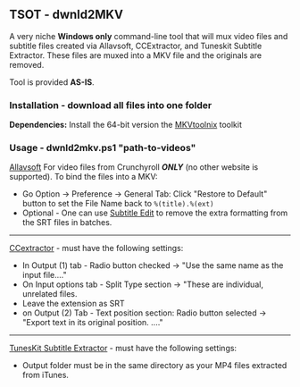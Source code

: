 ## TSOT - dwnld2MKV
A very niche **Windows only** command-line tool that will mux video files and subtitle files created via Allavsoft, CCExtractor, and Tuneskit Subtitle Extractor.  These files are muxed into a MKV file and the originals are removed.

Tool is provided **AS-IS**.

### Installation - download all files into one folder

**Dependencies:**  Install the 64-bit version the [MKVtoolnix](https://mkvtoolnix.download/) toolkit
### Usage - dwnld2mkv.ps1 "path-to-videos"


[Allavsoft](https://www.allavsoft.com/) For video files from Crunchyroll ***ONLY*** (no other website is supported).  To bind the files into a MKV:

 - Go Option -> Preference -> General Tab: Click "Restore to Default" button to set the File Name back to `%(title).%(ext)`
 - Optional - One can use [Subtitle Edit](https://github.com/SubtitleEdit/subtitleedit) to remove the extra formatting from the SRT files in batches.
 ---
[CCextractor](https://www.ccextractor.org/) - must have the following settings:

 - In Output (1) tab - Radio button checked -> "Use the same name as the input file...."
 - On Input options tab - Split Type section -> "These are individual, unrelated files.
 - Leave the extension as SRT
 - on Output (2) Tab - Text position section: Radio button selected -> "Export text in its original position. ...."
---
[TunesKit Subtitle Extractor](https://www.tuneskit.com/freeware.html) - must have the following settings:
 - Output folder must be in the same directory as your MP4 files extracted from iTunes.
